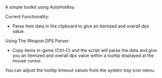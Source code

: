 A simple toolkit using AutoHotKey.


Current Functionality:
 - Parse item data in the clipboard to give an itemized and overall dps value.
 
 
Using The Weapon DPS Parser:
 - Copy items in-game (Ctrl-C) and the script will parse the data and give you an
	itemized and overall dps value within a tooltip displayed at the mouse cursor.
 

 You can adjust the tooltip timeout values from the system tray icon menu.